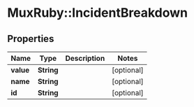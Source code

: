 # MuxRuby::IncidentBreakdown

## Properties
Name | Type | Description | Notes
------------ | ------------- | ------------- | -------------
**value** | **String** |  | [optional] 
**name** | **String** |  | [optional] 
**id** | **String** |  | [optional] 


